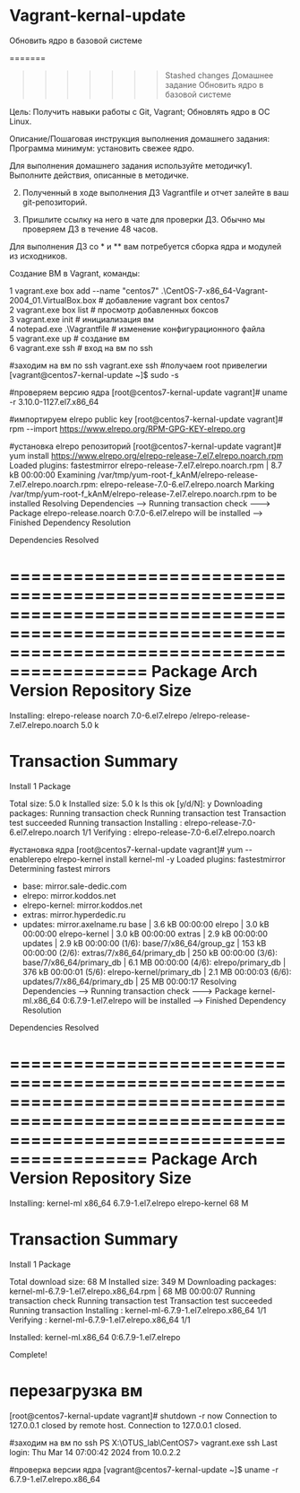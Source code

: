 # Vagrant-kernal-update
 Обновить ядро в базовой системе

=======
>>>>>>> Stashed changes
Домашнее задание
Обновить ядро в базовой системе

Цель:
Получить навыки работы с Git, Vagrant;
Обновлять ядро в ОС Linux.

Описание/Пошаговая инструкция выполнения домашнего задания:
Программа минимум: установить свежее ядро.


Для выполнения домашнего задания используйте методичку1. Выполните действия, описанные в методичке.

2. Полученный в ходе выполнения ДЗ Vagrantfile и отчет залейте в ваш git-репозиторий.

3. Пришлите ссылку на него в чате для проверки ДЗ. Обычно мы проверяем ДЗ в течение 48 часов.

Для выполнения ДЗ со * и ** вам потребуется сборка ядра и модулей из исходников.

Создание ВМ в Vagrant, команды:
                                                                                                                                                                                                                                                    
  1 vagrant.exe box add --name "centos7" .\CentOS-7-x86_64-Vagrant-2004_01.VirtualBox.box       # добавление vagrant box centos7                                             
  2 vagrant.exe box list                                                                        # просмотр добавленных боксов                                           
  3 vagrant.exe init                                                                            # инициализация вм                                             
  4 notepad.exe .\Vagrantfile                                                                   # изменение конфигурационного файла                                             
  5 vagrant.exe up																				# создание вм   
  6 vagrant.exe ssh																				# вход на вм по ssh
                                 
#заходим на вм по ssh
vagrant.exe ssh
#получаем root привелегии
[vagrant@centos7-kernal-update ~]$ sudo -s

#проверяем версию ядра
[root@centos7-kernal-update vagrant]# uname -r 
3.10.0-1127.el7.x86_64

#импортируем elrepo public key
[root@centos7-kernal-update vagrant]# rpm --import https://www.elrepo.org/RPM-GPG-KEY-elrepo.org 

#установка elrepo репозиторий
[root@centos7-kernal-update vagrant]# yum install https://www.elrepo.org/elrepo-release-7.el7.elrepo.noarch.rpm 
Loaded plugins: fastestmirror
elrepo-release-7.el7.elrepo.noarch.rpm                                                                                  | 8.7 kB  00:00:00
Examining /var/tmp/yum-root-f_kAnM/elrepo-release-7.el7.elrepo.noarch.rpm: elrepo-release-7.0-6.el7.elrepo.noarch
Marking /var/tmp/yum-root-f_kAnM/elrepo-release-7.el7.elrepo.noarch.rpm to be installed
Resolving Dependencies
--> Running transaction check
---> Package elrepo-release.noarch 0:7.0-6.el7.elrepo will be installed
--> Finished Dependency Resolution

Dependencies Resolved

===============================================================================================================================================
 Package                       Arch                  Version                          Repository                                          Size
===============================================================================================================================================
Installing:
 elrepo-release                noarch                7.0-6.el7.elrepo                 /elrepo-release-7.el7.elrepo.noarch                5.0 k

Transaction Summary
===============================================================================================================================================
Install  1 Package

Total size: 5.0 k
Installed size: 5.0 k
Is this ok [y/d/N]: y
Downloading packages:
Running transaction check
Running transaction test
Transaction test succeeded
Running transaction
  Installing : elrepo-release-7.0-6.el7.elrepo.noarch                                                                                      1/1
  Verifying  : elrepo-release-7.0-6.el7.elrepo.noarch

#установка ядра
[root@centos7-kernal-update vagrant]# yum --enablerepo elrepo-kernel install kernel-ml -y
Loaded plugins: fastestmirror
Determining fastest mirrors
 * base: mirror.sale-dedic.com
 * elrepo: mirror.koddos.net
 * elrepo-kernel: mirror.koddos.net
 * extras: mirror.hyperdedic.ru
 * updates: mirror.axelname.ru
base                                                                                                                    | 3.6 kB  00:00:00
elrepo                                                                                                                  | 3.0 kB  00:00:00
elrepo-kernel                                                                                                           | 3.0 kB  00:00:00
extras                                                                                                                  | 2.9 kB  00:00:00
updates                                                                                                                 | 2.9 kB  00:00:00
(1/6): base/7/x86_64/group_gz                                                                                           | 153 kB  00:00:00
(2/6): extras/7/x86_64/primary_db                                                                                       | 250 kB  00:00:00
(3/6): base/7/x86_64/primary_db                                                                                         | 6.1 MB  00:00:00
(4/6): elrepo/primary_db                                                                                                | 376 kB  00:00:01
(5/6): elrepo-kernel/primary_db                                                                                         | 2.1 MB  00:00:03
(6/6): updates/7/x86_64/primary_db                                                                                      |  25 MB  00:00:17
Resolving Dependencies
--> Running transaction check
---> Package kernel-ml.x86_64 0:6.7.9-1.el7.elrepo will be installed
--> Finished Dependency Resolution

Dependencies Resolved

===============================================================================================================================================
 Package                        Arch                        Version                                   Repository                          Size
===============================================================================================================================================
Installing:
 kernel-ml                      x86_64                      6.7.9-1.el7.elrepo                        elrepo-kernel                       68 M

Transaction Summary
===============================================================================================================================================
Install  1 Package

Total download size: 68 M
Installed size: 349 M
Downloading packages:
kernel-ml-6.7.9-1.el7.elrepo.x86_64.rpm                                                                                 |  68 MB  00:00:07
Running transaction check
Running transaction test
Transaction test succeeded
Running transaction
  Installing : kernel-ml-6.7.9-1.el7.elrepo.x86_64                                                                                         1/1
  Verifying  : kernel-ml-6.7.9-1.el7.elrepo.x86_64                                                                                         1/1

Installed:
  kernel-ml.x86_64 0:6.7.9-1.el7.elrepo

Complete!

# перезагрузка вм
[root@centos7-kernal-update vagrant]# shutdown -r now
Connection to 127.0.0.1 closed by remote host.
Connection to 127.0.0.1 closed.

#заходим на вм по ssh
PS X:\OTUS_lab\CentOS7> vagrant.exe ssh
Last login: Thu Mar 14 07:00:42 2024 from 10.0.2.2

#проверка версии ядра
[vagrant@centos7-kernal-update ~]$ uname -r
6.7.9-1.el7.elrepo.x86_64
